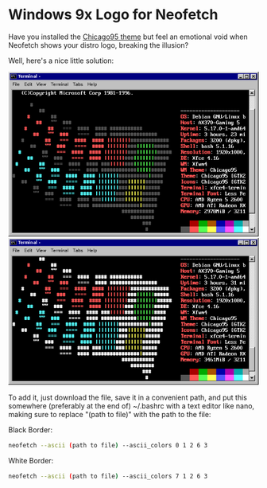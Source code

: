 # Windows 9x Logo for Neofetch
Have you installed the [Chicago95 theme](https://github.com/grassmunk/Chicago95) but feel an emotional void when Neofetch shows your distro logo, breaking the illusion?

Well, here's a nice little solution:

![Example terminal window showing ASCII windows 9x logo with black border](Screenshot_2022-06-03_01-35-49.png)
![Example terminal window showing ASCII windows 9x logo with black border](Screenshot_2022-06-03_01-42-49.png)

To add it, just download the file, save it in a convenient path, and put this somewhere (preferably at the end of) ~/.bashrc with a text editor like nano, making sure to replace "(path to file)" with the path to the file:

Black Border:
```bash
neofetch --ascii (path to file) --ascii_colors 0 1 2 6 3
```

White Border:
```bash
neofetch --ascii (path to file) --ascii_colors 7 1 2 6 3
```

